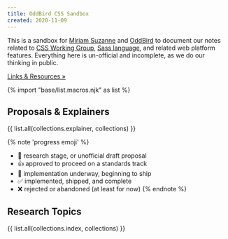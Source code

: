 ```yaml
---
title: OddBird CSS Sandbox
created: 2020-11-09
---
```


This is a sandbox for
[Miriam Suzanne](https://oddbird.net/authors/miriam/)
and [OddBird](https://oddbird.net/)
to document our notes
related to
[CSS Working Group](https://github.com/w3c/csswg-drafts/),
[Sass language](https://sass-lang.com/),
and related web platform features.
Everything here is un-official and incomplete,
as we do our thinking in public.

[gh]: https://github.com/oddbird/css-sandbox
[drafts]: https://github.com/w3c/csswg-drafts/issues

[Links & Resources »](/resources/)

{% import "base/list.macros.njk" as list %}

## Proposals & Explainers

{{ list.all(collections.explainer, collections) }}

{% note 'progress emoji' %}
- 📝 research stage, or unofficial draft proposal
- 👍 approved to proceed on a standards track
- 🚀 implementation underway, beginning to ship
- ✅ implemented, shipped, and complete
- ❌ rejected or abandoned (at least for now)
{% endnote %}

## Research Topics

{{ list.all(collections.index, collections) }}
